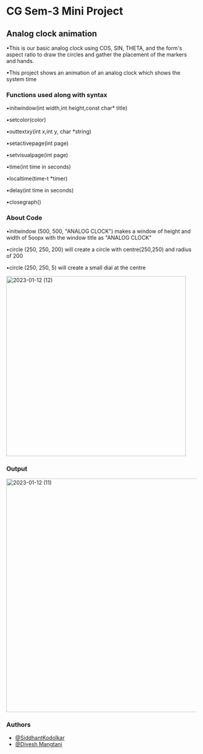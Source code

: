 # CG Sem-3 Mini Project
## Analog clock animation

•This is our basic analog clock using COS, SIN,
THETA, and the form's aspect ratio to draw the
circles and gather the placement of the markers and
hands.

•This project shows an animation of an analog clock which
shows the system time

### Functions used along with syntax
•initwindow(int width,int height,const char* title)

•setcolor(color)

•outtextxy(int x,int y, char *string)

•setactivepage(int page)

•setvisualpage(int page)

•time(int time in seconds)

•localtime(time-t *timer)

•delay(int time in seconds)

•closegraph()


### About Code

•initwindow (500, 500, "ANALOG CLOCK") makes a window of height and width of 5oopx with the window title as "ANALOG CLOCK"

•circle (250, 250, 200) will create a circle with centre(250,250) and radius of 200 

•circle (250, 250, 5) will create a small dial at the centre


<img width="475" alt="2023-01-12 (12)" src="https://user-images.githubusercontent.com/111975032/212147999-06fc6e56-4c88-45fc-b4a8-01bbb7f147a1.png">



### Output
<img width="616" alt="2023-01-12 (11)" src="https://user-images.githubusercontent.com/111975032/212131185-092ca8b0-c80f-4991-a8e9-a64680c09645.png">


### Authors
- [@SiddhantKodolkar](https://www.github.com/SiddhantKodolkar)
- [@Divesh Mangtani](https://www.github.com/Divesh-Mangtani)

